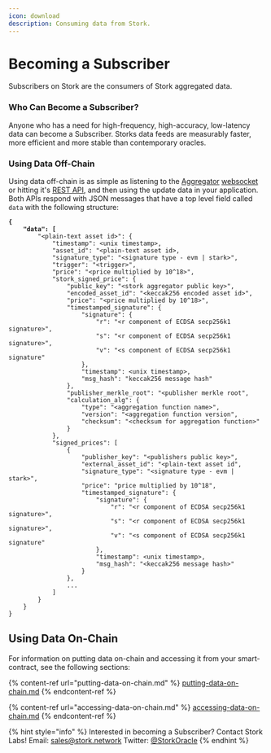 ```yaml
---
icon: download
description: Consuming data from Stork.
---
```


# Becoming a Subscriber

Subscribers on Stork are the consumers of Stork aggregated data.

### Who Can Become a Subscriber?

Anyone who has a need for high-frequency, high-accuracy, low-latency data can become a Subscriber. Storks data feeds are measurably faster, more efficient and more stable than contemporary oracles.

### Using Data Off-Chain

Using data off-chain is as simple as listening to the [Aggregator](../introduction/how-it-works.md#aggregators) [websocket](../api-reference/websocket-api/) or hitting it's [REST API](../api-reference/rest-api.md), and then using the update data in your application. Both APIs respond with JSON messages that have a top level field called `data` with the following structure:

<pre><code><strong>{
</strong><strong>    "data": [
</strong>        "&#x3C;plain-text asset id>": {
            "timestamp": &#x3C;unix timestamp>,
            "asset_id": "&#x3C;plain-text asset id>,
            "signature_type": "&#x3C;signature type - evm | stark>",
            "trigger": "&#x3C;trigger>",
            "price": "&#x3C;price multiplied by 10^18>",
            "stork_signed_price": {
                "public_key": "&#x3C;stork aggregator public key>",
                "encoded_asset_id": "&#x3C;keccak256 encoded asset id>",
                "price": "&#x3C;price multiplied by 10^18>",
                "timestamped_signature": {
                    "signature": {
                        "r": "&#x3C;r component of ECDSA secp256k1 signature>",
                        "s": "&#x3C;r component of ECDSA secp256k1 signature>",
                        "v": "&#x3C;s component of ECDSA secp256k1 signature"
                    },
                    "timestamp": &#x3C;unix timestamp>,
                    "msg_hash": "keccak256 message hash"
                },
                "publisher_merkle_root": "&#x3C;publisher merkle root",
                "calculation_alg": {
                    "type": "&#x3C;aggregation function name>",
                    "version": "&#x3C;aggregation function version",
                    "checksum": "&#x3C;checksum for aggregation function>"
                }
            },
            "signed_prices": [
                {
                    "publisher_key": "&#x3C;publishers public key>",
                    "external_asset_id": "&#x3C;plain-text asset id",
                    "signature_type": "&#x3C;signature type - evm | stark>",
                    "price": "price multiplied by 10^18",
                    "timestamped_signature": {
                        "signature": {
                            "r": "&#x3C;r component of ECDSA secp256k1 signature>",
                            "s": "&#x3C;r component of ECDSA secp256k1 signature>",
                            "v": "&#x3C;s component of ECDSA secp256k1 signature"
                        },
                        "timestamp": &#x3C;unix timestamp>,
                        "msg_hash": "&#x3C;keccak256 message hash>"
                    }
                },
                ...
            ]
        }
    }
}
</code></pre>

## Using Data On-Chain

For information on putting data on-chain and accessing it from your smart-contract, see the following sections:

{% content-ref url="putting-data-on-chain.md" %}
[putting-data-on-chain.md](putting-data-on-chain.md)
{% endcontent-ref %}

{% content-ref url="accessing-data-on-chain.md" %}
[accessing-data-on-chain.md](accessing-data-on-chain.md)
{% endcontent-ref %}

{% hint style="info" %}
Interested in becoming a Subscriber? Contact Stork Labs! Email: [sales@stork.network](mailto:sales@stork.network) Twitter: [@StorkOracle](https://x.com/StorkOracle)
{% endhint %}
